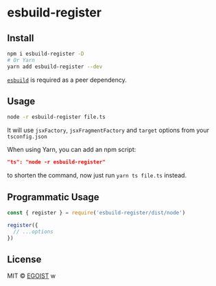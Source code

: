 # esbuild-register

## Install

```bash
npm i esbuild-register -D
# Or Yarn
yarn add esbuild-register --dev
```

[`esbuild`](https://github.com/evanw/esbuild) is required as a peer dependency.

## Usage

```bash
node -r esbuild-register file.ts
```

It will use `jsxFactory`, `jsxFragmentFactory` and `target` options from your `tsconfig.json`

When using Yarn, you can add an npm script:

```json
"ts": "node -r esbuild-register"
```

to shorten the command, now just run `yarn ts file.ts` instead.

## Programmatic Usage

```ts
const { register } = require('esbuild-register/dist/node')

register({
  // ...options
})
```

## License

MIT &copy; [EGOIST](https://egoist.sh)
w
